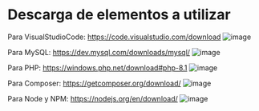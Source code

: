 # Descarga de elementos a utilizar

Para VisualStudioCode:
https://code.visualstudio.com/download
![image](https://user-images.githubusercontent.com/85766666/189496026-9c2bf193-5709-4ae9-b11c-60e33dc46100.png)

Para MySQL:
https://dev.mysql.com/downloads/mysql/
![image](https://user-images.githubusercontent.com/85766666/189496047-1bae6868-286b-4d9c-b761-9d311f7fb875.png)

Para PHP:
https://windows.php.net/download#php-8.1
![image](https://user-images.githubusercontent.com/85766666/189496090-2449f971-bbbd-4f0e-b7fd-62e6deea94a2.png)

Para Composer:
https://getcomposer.org/download/
![image](https://user-images.githubusercontent.com/85766666/189496100-603d1561-628f-4552-be4d-2e71052e21b4.png)

Para Node y NPM:
https://nodejs.org/en/download/
![image](https://user-images.githubusercontent.com/85766666/189496140-e063cf39-bc93-4ce0-a784-a3e93f020705.png)
